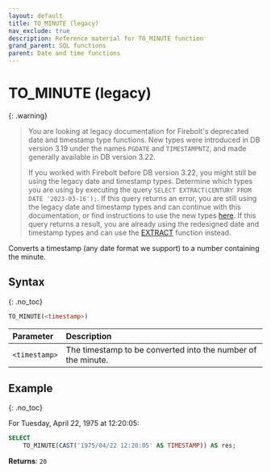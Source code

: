 ```yaml
---
layout: default
title: TO_MINUTE (legacy)
nav_exclude: true
description: Reference material for TO_MINUTE function
grand_parent: SQL functions
parent: Date and time functions
---
```


# TO\_MINUTE (legacy)

{: .warning}
  >You are looking at legacy documentation for Firebolt's deprecated date and timestamp type functions.
  >New types were introduced in DB version 3.19 under the names `PGDATE` and `TIMESTAMPNTZ`, and made generally available in DB version 3.22.
  >
  >If you worked with Firebolt before DB version 3.22, you might still be using the legacy date and timestamp types.
  >Determine which types you are using by executing the query `SELECT EXTRACT(CENTURY FROM DATE '2023-03-16');`.
  >If this query returns an error, you are still using the legacy date and timestamp types and can continue with this documentation, or find instructions to use the new types [here](../../release-notes/release-notes-archive.html#db-version-322).
  >If this query returns a result, you are already using the redesigned date and timestamp types and can use the [EXTRACT](./extract-new.md) function instead.

Converts a timestamp (any date format we support) to a number containing the minute.

## Syntax
{: .no_toc}

```sql
TO_MINUTE(<timestamp>)
```

| Parameter     | Description                                                  |
| :------------- | :------------------------------------------------------------ |
| `<timestamp>` | The timestamp to be converted into the number of the minute. |

## Example
{: .no_toc}

For Tuesday, April 22, 1975 at 12:20:05:

```sql
SELECT
	TO_MINUTE(CAST('1975/04/22 12:20:05' AS TIMESTAMP)) AS res;
```

**Returns**: `20`
